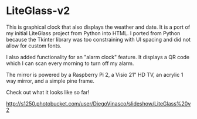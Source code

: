 # LiteGlass-v2

This  is graphical clock that also displays the weather and date. It is a port of my initial LiteGlass project from Python into HTML. I ported from Python because the Tkinter library was too constraining with UI spacing and did not allow for custom fonts.

I also added functionality for an "alarm clock" feature. It displays a QR code which I can scan every morning to turn off my alarm.

The mirror is powered by a Raspberry Pi 2, a Visio 21" HD TV, an acrylic 1 way mirror, and a simple pine frame.


Check out what it looks like so far!

http://s1250.photobucket.com/user/DiegoVinasco/slideshow/LiteGlass%20v2
